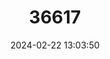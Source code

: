 ---
title: "36617"
category: "Aglaia costata"
draft: false
date: 2024-02-22 13:03:50
languages:
  Waray: ["Paralakat"]
  Bikol: ["Manabiog"]
---